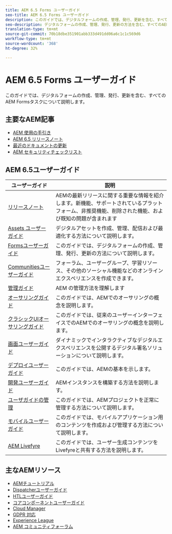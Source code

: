 ```yaml
---
title: AEM 6.5 Forms ユーザーガイド
seo-title: AEM 6.5 Forms ユーザーガイド
description: このガイドでは、デジタルフォームの作成、管理、発行、更新を含む、すべてのAEM Formsタスクについて説明します。
seo-description: デジタルフォームの作成、管理、発行、更新の方法を含む、すべてのAEM Formsタスクについて説明します。
translation-type: tm+mt
source-git-commit: 70b18dbe351901abb333d491dd06a6c1c1c569d6
workflow-type: tm+mt
source-wordcount: '368'
ht-degree: 32%

---
```



# AEM 6.5 Forms ユーザーガイド

このガイドでは、デジタルフォームの作成、管理、発行、更新を含む、すべてのAEM Formsタスクについて説明します。

## 主要なAEM記事

* [AEM 使用の手引き](https://helpx.adobe.com/jp/experience-manager/get-started.html)
* [AEM 6.5 リリースノート](/help/release-notes/home.md)
* [最近のドキュメントの更新](https://helpx.adobe.com/experience-manager/documentation-updates.html)
* [AEM セキュリティチェックリスト](/help/sites-administering/security-checklist.md)

## AEM 6.5ユーザーガイド

| ユーザーガイド | 説明 |
|--- |---|
| [リリースノート](/help/release-notes/home.md) | AEMの最新リリースに関する重要な情報を紹介します。新機能、サポートされているプラットフォーム、非推奨機能、削除された機能、および既知の問題が含まれます |
| [Assets ユーザーガイド](/help/assets/home.md) | デジタルアセットを作成、管理、配信および最適化する方法について説明します。 |
| [Formsユーザーガイド](/help/forms/home.md) | このガイドでは、デジタルフォームの作成、管理、発行、更新の方法について説明します。 |
| [Communitiesユーザーガイド](/help/communities/home.md) | フォーラム、ユーザーグループ、学習リソース、その他のソーシャル機能などのオンラインエクスペリエンスを作成できます。 |
| [管理ガイド](/help/sites-administering/home.md) | AEM の管理方法を理解します |
| [オーサリングガイド](/help/sites-authoring/home.md) | このガイドでは、AEMでのオーサリングの概念を説明します。 |
| [クラシックUIオーサリングガイド](/help/sites-classic-ui-authoring/home.md) | このガイドでは、従来のユーザーインターフェイスでのAEMでのオーサリングの概念を説明します。 |
| [画面ユーザーガイド](https://docs.adobe.com/content/help/ja-JP/experience-manager-screens/user-guide/aem-screens-introduction.html) | ダイナミックでインタラクティブなデジタルエクスペリエンスを公開するデジタル署名ソリューションについて説明します。 |
| [デプロイユーザーガイド](/help/sites-deploying/home.md) | このガイドでは、AEMの基本を示します。 |
| [開発ユーザーガイド](/help/sites-developing/home.md) | AEMインスタンスを構築する方法を説明します。 |
| [ユーザガイドの管理](/help/managing/home.md) | このガイドでは、AEMプロジェクトを正常に管理する方法について説明します。 |
| [モバイルユーザーガイド](/help/mobile/home.md) | このガイドでは、モバイルアプリケーション用のコンテンツを作成および管理する方法について説明します。 |
| [AEM Livefyre](https://docs.adobe.com/content/help/en/livefyre/using/home.html) | このガイドでは、ユーザー生成コンテンツをLivefyreと共有する方法を説明します。 |

## 主なAEMリソース

* [AEMチュートリアル](https://helpx.adobe.com/jp/experience-manager/kt/index/aem-6-5-videos.html)
* [Dispatcherユーザーガイド](https://docs.adobe.com/content/help/ja-JP/experience-manager-dispatcher/using/dispatcher.html)
* [HTLユーザーガイド](https://docs.adobe.com/content/help/ja-JP/experience-manager-htl/using/overview.html)
* [コアコンポーネントユーザーガイド](https://docs.adobe.com/content/help/ja-JP/experience-manager-core-components/using/introduction.html)
* [Cloud Manager](https://docs.adobe.com/content/help/ja-JP/experience-manager-cloud-manager/using/introduction-to-cloud-manager.html)
* [GDPR 対応](/help/managing/data-protection-and-privacy.md)
* [Experience League](https://guided.adobe.com/?promoid=K42KVXHD&amp;mv=other#solutions/experience-manager)
* [AEM コミュニティフォーラム](https://forums.adobe.com/community/experience-cloud/marketing-cloud/experience-manager)